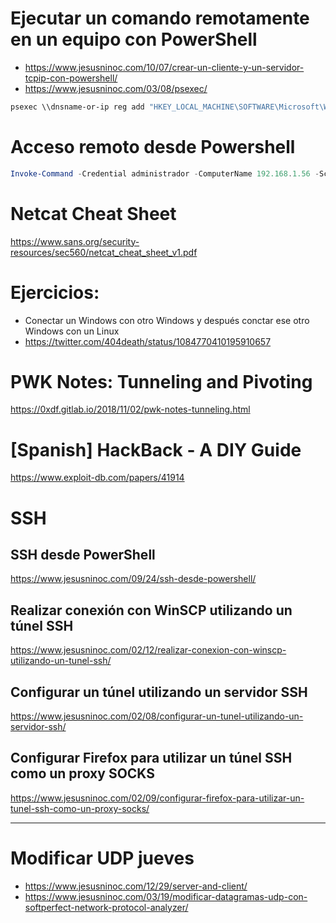 # Ejecutar un comando remotamente en un equipo con PowerShell
* https://www.jesusninoc.com/10/07/crear-un-cliente-y-un-servidor-tcpip-con-powershell/
* https://www.jesusninoc.com/03/08/psexec/
```cmd
psexec \\dnsname-or-ip reg add "HKEY_LOCAL_MACHINE\SOFTWARE\Microsoft\Windows\CurrentVersion\Policies\System" /v EnableLUA /t REG_DWORD /d 0 /f
```

# Acceso remoto desde Powershell
```PowerShell
Invoke-Command -Credential administrador -ComputerName 192.168.1.56 -ScriptBlock{hostname} 
```
# Netcat Cheat Sheet
https://www.sans.org/security-resources/sec560/netcat_cheat_sheet_v1.pdf

# Ejercicios:
- Conectar un Windows con otro Windows y después conctar ese otro Windows con un Linux
- https://twitter.com/404death/status/1084770410195910657

# PWK Notes: Tunneling and Pivoting
https://0xdf.gitlab.io/2018/11/02/pwk-notes-tunneling.html

# [Spanish] HackBack - A DIY Guide
https://www.exploit-db.com/papers/41914

# SSH
## SSH desde PowerShell
https://www.jesusninoc.com/09/24/ssh-desde-powershell/
## Realizar conexión con WinSCP utilizando un túnel SSH
https://www.jesusninoc.com/02/12/realizar-conexion-con-winscp-utilizando-un-tunel-ssh/
## Configurar un túnel utilizando un servidor SSH
https://www.jesusninoc.com/02/08/configurar-un-tunel-utilizando-un-servidor-ssh/
## Configurar Firefox para utilizar un túnel SSH como un proxy SOCKS
https://www.jesusninoc.com/02/09/configurar-firefox-para-utilizar-un-tunel-ssh-como-un-proxy-socks/

-------------

# Modificar UDP jueves
* https://www.jesusninoc.com/12/29/server-and-client/
* https://www.jesusninoc.com/03/19/modificar-datagramas-udp-con-softperfect-network-protocol-analyzer/
